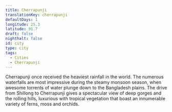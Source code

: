 ```yaml
---
title: Cherrapunji
translationKey: cherrapunji
defaultDays: 1
longitude: 25.3
latitude: 91.7
draft: false
nighthalt: false
id: city
type: city
tags:
  - Cities
  - Cherrapunji
---
```

Cherrapunji once received the heaviest rainfall in the world. The numerous waterfalls are most impressive during the steamy monsoon season, when awesome torrents of water plunge down to the Bangladesh plains. The drive from Shillong to Cherrapunji gives a spectacular view of deep gorges and the rolling hills, luxurious with tropical vegetation that boast an innumerable variety of ferns, moss and orchids.